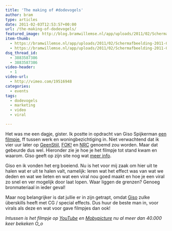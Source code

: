 ```yaml
---
title: 'The making of #dodevogels'
author: bram
type: articles
date: 2011-02-03T12:53:57+00:00
url: /the-making-of-dodevogels/
featured_image: http://blog.bramwillemse.nl/app/uploads/2011/02/Schermafbeelding-2011-05-17-om-22.04.35.jpg
item-thumb:
  - https://bramwillemse.nl/app/uploads/2011/02/Schermafbeelding-2011-02-03-om-14.10.44.png
  - https://bramwillemse.nl/app/uploads/2011/02/Schermafbeelding-2011-02-03-om-14.10.44.png
dsq_thread_id:
  - 3883587386
  - 3883587386
video-header:
  - 1
video-url:
  - http://vimeo.com/19516948
categories:
  - events
tags:
  - dodevogels
  - marketing
  - video
  - viral

---
```

<p class="lead">
  Het was me een dagje, gister. Ik postte in opdracht van Giso Spijkerman <a title="What THE fuck gebeurt hier?" href="https://bramwillemse.nl/2011/02/02/what-the-fuck-gebeurt-hier/" target="_blank">een filmpje</a>, ff tussen werk en woningbezichtiging in. Niet verwachtend dat ik vier uur later op <a title="Dode vogels op GeenStijl" href="http://www.geenstijl.nl/mt/archieven/2011/02/doodvallende_vogels_nu_ook_in.html" target="_blank">GeenStijl</a>, <a title="Dode vogels op FOK!" href="http://frontpage.fok.nl/nieuws/427782/1/1/50/upd-vogels-vallen-massaal-dood-neer.html" target="_blank">FOK!</a> en <a title="Ook Nederlandse vogels vallen dood op NRC.nl" href="http://www.nrc.nl/nieuws/2011/02/02/ook-nederlandse-vogels-vallen-nu-dood-neer/" target="_blank">NRC</a> genoemd zou worden. Maar dat gebeurde dus wel. Hieronder zie je hoe je het filmpje tot stand kwam en waarom. Giso geeft op zijn site nog wat <a title="Giso Spijkerman - über-CG-specialist" href="http://wwww.gisospijkerman.nl" target="_blank">meer info</a>.
</p>

<!--more-->


  
Giso en ik vonden het erg boeiend. Nu is het voor mij zaak om hier uit te halen wat er uit te halen valt, namelijk: leren wat het effect was van wat we deden en wat we lieten en wat een viral nou goed maakt en hoe je een viral zo snel en ver mogelijk door laat lopen. Waar liggen de grenzen? Genoeg bronmateriaal in ieder geval!

Maar nog belangrijker is dat jullie er in zijn getrapt, omdat <a title="Giso Spijkerman - Man met überskills" href="http://www.gisospijkerman.nl" target="_blank">Giso</a> zulke überskills heeft met CG / special effects. Dus huur de beste man in, voor virals als deze en wat voor gave filmpjes dan ook!

_Intussen is het filmpje op <a title="Dode vogels op YouTube" href="http://www.youtube.com/watch?v=cy896hXHTrk&feature=feedu" target="_blank">YouTube</a> en <a title="Dode vogels op Mobypicture" href="http://www.mobypicture.com/user/bramwillemse/view/8629200" target="_blank">Mobypicture</a> nu al meer dan 40.000 keer bekeken O_o_